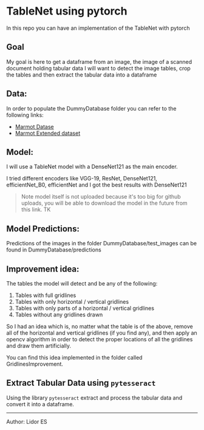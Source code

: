 # TableNet using pytorch

In this repo you can have an implementation of the TableNet with pytorch

## Goal

My goal is here to get a dataframe from an image, the image of a scanned document holding tabular data I will want to detect the image tables, crop the tables and then extract the tabular data into a dataframe

## Data:

In order to populate the DummyDatabase folder you can refer to the following links:
 - [Marmot Datase](https://www.icst.pku.edu.cn/cpdp/docs/20190424190300041510.zip)
 - [Marmot Extended dataset](https://drive.google.com/drive/folders/1QZiv5RKe3xlOBdTzuTVuYRxixemVIODp)

## Model:

I will use a TableNet model with a DenseNet121 as the main encoder.

I tried different encoders like VGG-19, ResNet, DenseNet121, efficientNet_B0, efficientNet and I got the best results with DenseNet121

> Note model itself is not uploaded because it's too big for github uploads, you will be able to download the model in the future from this link. TK

## Model Predictions:

Predictions of the images in the folder DummyDatabase/test_images can be found in DummyDatabase/predictions

## Improvement idea:

The tables the model will detect and be any of the following:
1) Tables with full gridlines
2) Tables with only horizontal / vertical gridlines
3) Tables with only parts of a horizontal / vertical gridlines
4) Tables without any gridlines drawn

So I had an idea which is, no matter what the table is of the above, remove all of the horizontal and vertical gridlines (if you find any), and then apply an opencv algorithm in order to detect the proper locations of all the gridlines and draw them artificially.

You can find this idea implemented in the folder called GridlinesImprovement.

## Extract Tabular Data using `pytesseract`

Using the library `pytesseract` extract and process the tabular data and convert it into a dataframe.

_____________________________________________________________________________________________________________________________________

Author: Lidor ES
